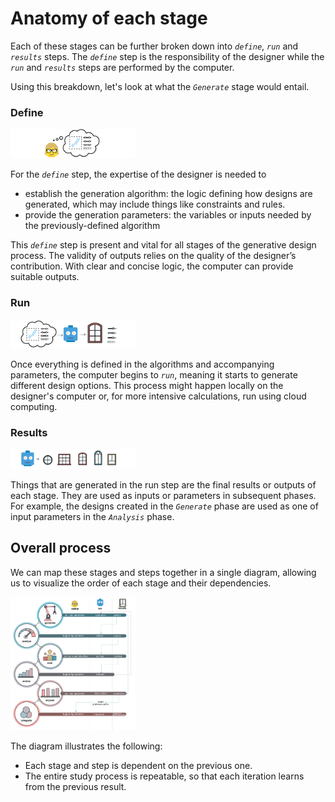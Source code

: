 # Anatomy of each stage

Each of these stages can be further broken down into _`define`_, _`run`_ and _`results`_ steps. The _`define`_ step is the responsibility of the designer while the _`run`_ and _`results`_ steps are performed by the computer.

Using this breakdown, let's look at what the _`Generate`_ stage would entail.

### Define

<img src="../../../assets/intro/anatomy1.png" style="width:200px;"/>

For the _`define`_ step, the expertise of the designer is needed to

* establish the generation algorithm: the logic defining how designs are generated, which may include things like constraints and rules.
* provide the generation parameters: the variables or inputs needed by the previously-defined algorithm

This _`define`_ step is present and vital for all stages of the generative design process. The validity of outputs relies on the quality of the designer’s contribution. With clear and concise logic, the computer can provide suitable outputs.

### Run

<img src="../../../assets/intro/anatomy2.png" style="width:200px;"/>

Once everything is defined in the algorithms and accompanying parameters, the computer begins to _`run`_, meaning it starts to generate different design options. This process might happen locally on the designer's computer or, for more intensive calculations, run using cloud computing.

### Results

<img src="../../../assets/intro/anatomy3.png" style="width:200px;"/>

Things that are generated in the run step are the final results or outputs of each stage. They are used as inputs or parameters in subsequent phases. For example, the designs created in the _`Generate`_ phase are used as one of input parameters in the _`Analysis`_ phase.

## Overall process

We can map these stages and steps together in a single diagram, allowing us to visualize the order of each stage and their dependencies.

<img src="../../../assets/intro/anatomy4.png" style="width:200px;"/>

The diagram illustrates the following:

* Each stage and step is dependent on the previous one.
* The entire study process is repeatable, so that each iteration learns from the previous result.

